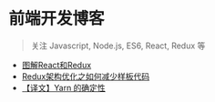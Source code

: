 # 前端开发博客

> 关注 Javascript, Node.js, ES6, React, Redux 等

* [图解React和Redux](https://github.com/fengliner/blog/issues/1)
* [Redux架构优化之如何减少样板代码](https://github.com/fengliner/blog/issues/2)
* [【译文】Yarn 的确定性](https://github.com/fengliner/blog/issues/3)

